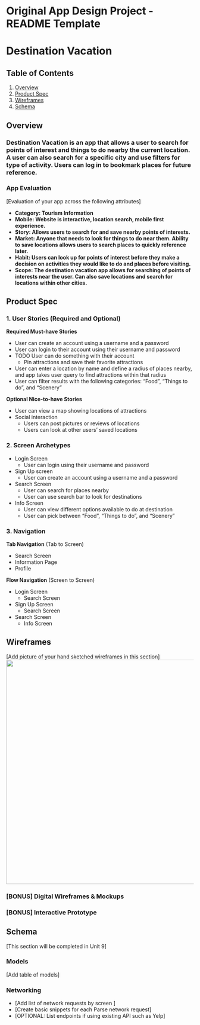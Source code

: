 Original App Design Project - README Template
===

# Destination Vacation

## Table of Contents
1. [Overview](#Overview)
1. [Product Spec](#Product-Spec)
1. [Wireframes](#Wireframes)
2. [Schema](#Schema)

## Overview
### Destination Vacation is an app that allows a user to search for points of interest and things to do nearby the current location. A user can also search for a specific city and use filters for type of activity. Users can log in to bookmark places for future reference.


### App Evaluation
[Evaluation of your app across the following attributes]
- **Category: Tourism Information**
- **Mobile: Website is interactive, location search, mobile first experience.**
- **Story: Allows users to search for and save nearby points of interests.**
- **Market: Anyone that needs to look for things to do near them. Ability to save locations allows users to search places to quickly reference later.**
- **Habit: Users can look up for points of interest before they make a decision on activities they would like to do and places before visiting.**
- **Scope: The destination vacation app allows for searching of points of interests near the user. Can also save locations and search for locations within other cities.**

## Product Spec

### 1. User Stories (Required and Optional)

**Required Must-have Stories**

* User can create an account using a username and a password
* User can login to their account using their username and password
* TODO User can do something with their account
   *  Pin attractions and save their favorite attractions
*  User can enter a location by name and define a radius of places nearby, and app takes user query to find attractions within that radius
*  User can filter results with the following categories: “Food”, “Things to do”, and “Scenery”


**Optional Nice-to-have Stories**
* User can view a map showing locations of attractions
* Social interaction
   * Users can post pictures or reviews of locations
   * Users can look at other users’ saved locations


### 2. Screen Archetypes

* Login Screen
   * User can login using their username and password
* Sign Up screen 
   * User can create an account using a username and a password
* Search Screen
   * User can search for places nearby 
   * User can use search bar to look for destinations 
* Info Screen
   * User can view different options available to do at destination 
   * User can pick between “Food”, “Things to do”, and “Scenery” 

### 3. Navigation


**Tab Navigation** (Tab to Screen)

* Search Screen
* Information Page 
* Profile 

**Flow Navigation** (Screen to Screen)

* Login Screen
   * Search Screen
* Sign Up Screen
   * Search Screen 
* Search Screen 
   * Info Screen 


## Wireframes
[Add picture of your hand sketched wireframes in this section]
<img src="YOUR_WIREFRAME_IMAGE_URL" width=600>

### [BONUS] Digital Wireframes & Mockups

### [BONUS] Interactive Prototype

## Schema 
[This section will be completed in Unit 9]
### Models
[Add table of models]
### Networking
- [Add list of network requests by screen ]
- [Create basic snippets for each Parse network request]
- [OPTIONAL: List endpoints if using existing API such as Yelp]

